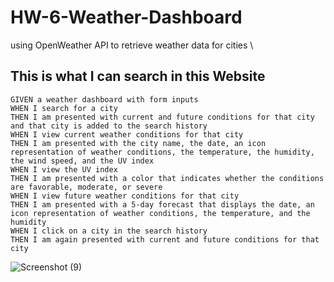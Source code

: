# HW-6-Weather-Dashboard
using OpenWeather API to retrieve weather data for cities
\
## This is what I can search in this Website

```
GIVEN a weather dashboard with form inputs
WHEN I search for a city
THEN I am presented with current and future conditions for that city and that city is added to the search history
WHEN I view current weather conditions for that city
THEN I am presented with the city name, the date, an icon representation of weather conditions, the temperature, the humidity, the wind speed, and the UV index
WHEN I view the UV index
THEN I am presented with a color that indicates whether the conditions are favorable, moderate, or severe
WHEN I view future weather conditions for that city
THEN I am presented with a 5-day forecast that displays the date, an icon representation of weather conditions, the temperature, and the humidity
WHEN I click on a city in the search history
THEN I am again presented with current and future conditions for that city
```
![Screenshot (9)](https://user-images.githubusercontent.com/70493940/98485944-f0b05680-21ce-11eb-8811-a011af8a5484.png)
